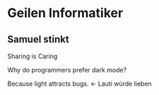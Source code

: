 # Geilen Informatiker
## Samuel stinkt

Sharing is Caring 

   Why do programmers prefer dark mode?

  Because light attracts bugs. <- Lauti würde lieben
